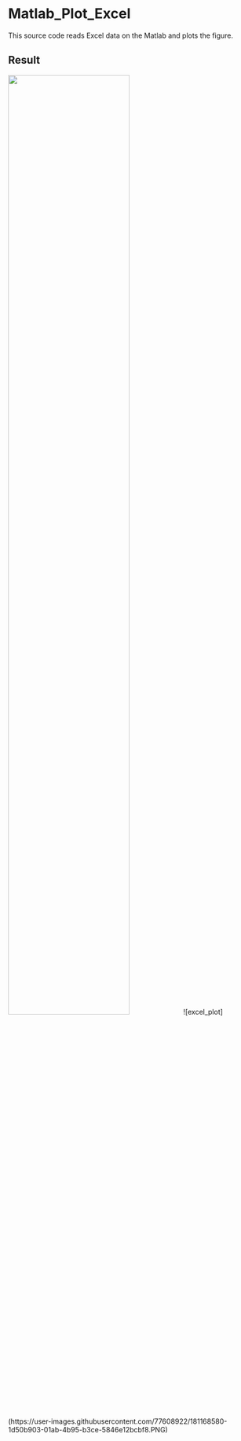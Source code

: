 # Matlab_Plot_Excel

This source code reads Excel data on the Matlab and plots the figure.

## Result
<img src="https://user-images.githubusercontent.com/77608922/181168505-57823cb4-5e1c-4790-bf0e-684311e9a97a.PNG" width="70%" height="70%">
![excel_plot](https://user-images.githubusercontent.com/77608922/181168580-1d50b903-01ab-4b95-b3ce-5846e12bcbf8.PNG)
